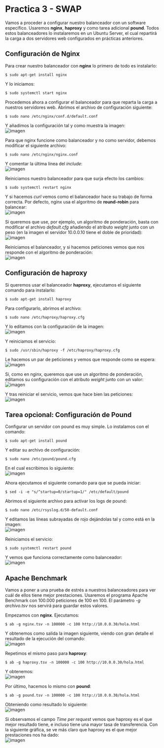 # Practica 3 - SWAP

Vamos a proceder a configurar nuestro balanceador con un software específico. Usaremos **nginx**, **haproxy** y como tarea adicional **pound**. Todos estos balanceadores lo instalaremos en un Ubuntu Server, el cual repartirá la carga a dos servidores web configurados en prácticas anteriores.  

## Configuración de Nginx
Para crear nuestro balanceador con **nginx** lo primero de todo es instalarlo:  
```
$ sudo apt-get install nginx
```
Y lo iniciamos:
```
$ sudo systemctl start nginx
```

Procedemos ahora a configurar el balanceador para que reparta la carga a nuestros servidores web. Abrimos el archivo de configuración siguiente:  
```
$ sudo nano /etc/nginx/conf.d/default.conf
```
Y añadimos la configuración tal y como muestra la imagen:  
![imagen](https://github.com/Anixo/SWAP/blob/master/Practicas/P3/img/1_nginx_conf.png)  

Para que nginx funcione como balanceador y no como servidor, debemos modificar el siguiente archivo:  
```
$ sudo nano /etc/nginx/nginx.conf
```
Y comentar la última línea del *include*:  
![imagen](https://github.com/Anixo/SWAP/blob/master/Practicas/P3/img/2_nginx_balanceador.png)  

Reiniciamos nuestro balanceador para que surja efecto los cambios:  
```
$ sudo systemctl restart nginx
```
Y si hacemos *curl* vemos como el balanceador hace su trabajo de forma correcta. Por defecto, nginx usa el algoritmo de **round-robin** para balancear:  
![imagen](https://github.com/Anixo/SWAP/blob/master/Practicas/P3/img/3_nginx_peticion.png)  

Si queremos que use, por ejemplo, un algoritmo de ponderación, basta con modificar el archivo *default.cfg* añadiendo el atributo *weight* junto con un peso (en la imagen el servidor 10.0.0.10 tiene el doble de prioridad):  
![imagen](https://github.com/Anixo/SWAP/blob/master/Practicas/P3/img/4_nginx_ponderacion.png)  

Reiniciamos el balanceador, y si hacemos peticiones vemos que nos responde con el algoritmo de ponderación:  
![imagen](https://github.com/Anixo/SWAP/blob/master/Practicas/P3/img/5_gninx_peticion_ponderacion.png)  

## Configuración de haproxy
Si queremos usar el balanceador **haproxy**, ejecutamos el siguiente comando para instalarlo:  
```
$ sudo apt-get install haproxy
```
Para configurarlo, abrimos el archivo:  
```
$ sudo nano /etc/haproxy/haproxy.cfg
```
Y lo editamos con la configuración de la imagen:  
![imagen](https://github.com/Anixo/SWAP/blob/master/Practicas/P3/img/6_haproxy_conf.png)  

Y reiniciamos el servicio:
```
$ sudo /usr/sbin/haproxy -f /etc/haproxy/haproxy.cfg
```

Le hacemos un par de peticiones y vemos que responde como se espera:  
![imagen](https://github.com/Anixo/SWAP/blob/master/Practicas/P3/img/7_haproxy_peticion.png)  

Si, como en nginx, queremos que use un algoritmo de ponderación, editamos su configuración con el atributo *weight* junto con un valor:  
![imagen](https://github.com/Anixo/SWAP/blob/master/Practicas/P3/img/8_haproxy_ponderacion.png)  

Y tras reiniciar el servicio, vemos que hace bien las peticiones:  
![imagen](https://github.com/Anixo/SWAP/blob/master/Practicas/P3/img/9_haproxy_peticion_ponderacion.png)  

## Tarea opcional: Configuración de Pound
Configurar un servidor con pound es muy simple. Lo instalamos con el comando:  
```
$ sudo apt-get install pound
```
Y editar su archivo de configuración:  
```
$ sudo nano /etc/pound/pound.cfg
```
En el cual escribimos lo siguiente:  
![imagen](https://github.com/Anixo/SWAP/blob/master/Practicas/P3/img/10_pound_conf.png)  

Ahora ejecutamos el siguiente comando para que se pueda iniciar:  
```
$ sed -i -e "s/^startup=0/startup=1/" /etc/default/pound
```
Abrimos el siguiente archivo para activar los logs de pound:  
```
$ sudo nano /etc/rsyslog.d/50-default.conf
```
Y editamos las líneas subrayadas de rojo dejándolas tal y como está en la imagen:  
![imagen](https://github.com/Anixo/SWAP/blob/master/Practicas/P3/img/11_pound_log.png)  

Reiniciamos el servicio:
```
$ sudo systemctl restart pound
```
Y vemos que funciona correctamente como balanceador:  
![imagen](https://github.com/Anixo/SWAP/blob/master/Practicas/P3/img/12_pound_peticiones.png)  

## Apache Benchmark
Vamos a poner a una prueba de estrés a nuestros balanceadores para ver cuál de ellos tiene mejor prestaciones. Usaremos el programa Apache Benchmark con 100.000 peticiones de 100 en 100. El parámetro *-g archivo.tsv* nos servirá para guardar estos valores.  

Empezamos con **nginx**. Ejecutamos:  
```
$ ab -g nginx.tsv -n 100000 -c 100 http://10.0.0.30/hola.html
```
Y obtenemos como salida la imagen siguiente, viendo con gran detalle el resultado de la ejecución del comando:  
![imagen](https://github.com/Anixo/SWAP/blob/master/Practicas/P3/img/13_ab_nginx.png)  

Repetimos el mismo paso para **haproxy**:  
```
$ ab -g haproxy.tsv -n 100000 -c 100 http://10.0.0.30/hola.html
```
Y obtenemos:  
![imagen](https://github.com/Anixo/SWAP/blob/master/Practicas/P3/img/14_ab_haproxy.png)  

Por último, hacemos lo mismo con **pound**:  
```
$ ab -g pound.tsv -n 100000 -c 100 http://10.0.0.30/hola.html
```
Obteniendo como resultado lo siguiente:  
![imagen](https://github.com/Anixo/SWAP/blob/master/Practicas/P3/img/15_ab_pound.png)  

Si observamos el campo *Time per request* vemos que haproxy es el que mejor resultado tiene, e incluso tiene una mayor tasa de transferencia. Con la siguiente gráfica, se ve más claro que haproxy es el que mejor prestaciones nos ha dado:  
![imagen](https://github.com/Anixo/SWAP/blob/master/Practicas/P3/img/16_grafica.jpg)
